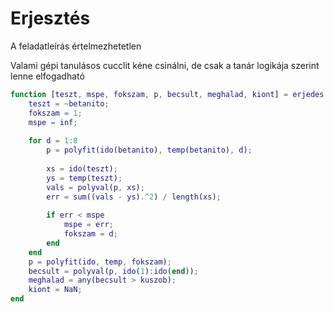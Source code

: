 # Erjesztés

A feladatleírás értelmezhetetlen

Valami gépi tanulásos cucclit kéne csinálni, de csak a tanár logikája szerint lenne elfogadható

```matlab
function [teszt, mspe, fokszam, p, becsult, meghalad, kiont] = erjedes(ido, temp, betanito, kuszob)
    teszt = ~betanito;
    fokszam = 1;
    mspe = inf;
    
    for d = 1:8 
        p = polyfit(ido(betanito), temp(betanito), d);
        
        xs = ido(teszt);
        ys = temp(teszt);
        vals = polyval(p, xs);
        err = sum((vals - ys).^2) / length(xs);
        
        if err < mspe
            mspe = err;
            fokszam = d;
        end
    end
    p = polyfit(ido, temp, fokszam);
    becsult = polyval(p, ido(1):ido(end));
    meghalad = any(becsult > kuszob);
    kiont = NaN;
end
```
